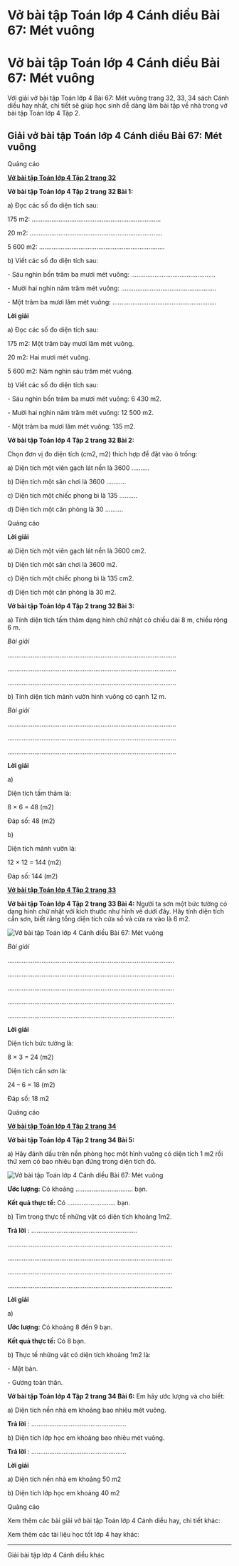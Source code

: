 # Vở bài tập Toán lớp 4 Cánh diều Bài 67: Mét vuông

# Vở bài tập Toán lớp 4 Cánh diều Bài 67: Mét vuông

Với giải vở bài tập Toán lớp 4 Bài 67: Mét vuông trang 32, 33, 34 sách Cánh diều hay nhất, chi tiết sẽ giúp học sinh dễ dàng làm bài tập về nhà trong vở bài tập Toán lớp 4 Tập 2.

## Giải vở bài tập Toán lớp 4 Cánh diều Bài 67: Mét vuông

Quảng cáo

[**Vở bài tập Toán lớp 4 Tập 2 trang 32**](https://vietjack.com/vbt-toan-4-cd/vbt-toan-lop-4-tap-2-trang-32-canh-dieu.jsp)

**Vở bài tập Toán lớp 4 Tập 2 trang 32 Bài 1:**

a) Đọc các số đo diện tích sau: 

175 m2: ........................................................................

20 m2: ..........................................................................

5 600 m2: ......................................................................

b) Viết các số đo diện tích sau:

\- Sáu nghìn bốn trăm ba mươi mét vuông: ...............................................

\- Mười hai nghìn năm trăm mét vuông: .....................................................

\- Một trăm ba mươi lăm mét vuông: ..........................................................

**Lời giải**

a) Đọc các số đo diện tích sau: 

175 m2: Một trăm bảy mươi lăm mét vuông.

20 m2: Hai mươi mét vuông.

5 600 m2: Năm nghìn sáu trăm mét vuông.

b) Viết các số đo diện tích sau:

\- Sáu nghìn bốn trăm ba mươi mét vuông: 6 430 m2.

\- Mười hai nghìn năm trăm mét vuông: 12 500 m2.

\- Một trăm ba mươi lăm mét vuông: 135 m2.

**Vở bài tập Toán lớp 4 Tập 2 trang 32 Bài 2:**

Chọn đơn vị đo diện tích (cm2, m2) thích hợp để đặt vào ô trống:

a) Diện tích một viên gạch lát nền là 3600 ……….

b) Diện tích một sân chơi là 3600 ………..

c) Diện tích một chiếc phong bì là 135 ……….

d) Diện tích một căn phòng là 30 ……….

Quảng cáo

**Lời giải**

a) Diện tích một viên gạch lát nền là 3600 cm2.

b) Diện tích một sân chơi là 3600 m2.

c) Diện tích một chiếc phong bì là 135 cm2.

d) Diện tích một căn phòng là 30 m2.

**Vở bài tập Toán lớp 4 Tập 2 trang 32 Bài 3:**

a) Tính diện tích tấm thảm dạng hình chữ nhật có chiều dài 8 m, chiều rộng 6 m.

_Bài giải_

..............................................................................................

..............................................................................................

..............................................................................................

b) Tính diện tích mảnh vườn hình vuông có cạnh 12 m.

_Bài giải_

..............................................................................................

..............................................................................................

..............................................................................................

**Lời giải**

a)

Diện tích tấm thảm là:

8 × 6 = 48 (m2)

Đáp số: 48 (m2)

b)

Diện tích mảnh vườn là:

12 × 12 = 144 (m2)

Đáp số: 144 (m2)

[**Vở bài tập Toán lớp 4 Tập 2 trang 33**](https://vietjack.com/vbt-toan-4-cd/vbt-toan-lop-4-tap-2-trang-33-canh-dieu.jsp)

**Vở bài tập Toán lớp 4 Tập 2 trang 33 Bài 4:** Người ta sơn một bức tường có dạng hình chữ nhật với kích thước như hình vẽ dưới đây. Hãy tính diện tích cần sơn, biết rằng tổng diện tích cửa sổ và cửa ra vào là 6 m2.

![Vở bài tập Toán lớp 4 Cánh diều Bài 67: Mét vuông](https://vietjack.com/vbt-toan-4-cd/images/bai-67-met-vuong-203138.PNG)

_Bài giải_

.............................................................................................

.............................................................................................

.............................................................................................

.............................................................................................

.............................................................................................

**Lời giải**

Diện tích bức tường là:

8 × 3 = 24 (m2)

Diện tích cần sơn là:

24 – 6 = 18 (m2)

Đáp số: 18 m2

Quảng cáo

[**Vở bài tập Toán lớp 4 Tập 2 trang 34**](https://vietjack.com/vbt-toan-4-cd/vbt-toan-lop-4-tap-2-trang-34-canh-dieu.jsp)

**Vở bài tập Toán lớp 4 Tập 2 trang 34 Bài 5:**

a) Hãy đánh dấu trên nền phòng học một hình vuông có diện tích 1 m2 rồi thử xem có bao nhiêu bạn đứng trong diện tích đó.

![Vở bài tập Toán lớp 4 Cánh diều Bài 67: Mét vuông](https://vietjack.com/vbt-toan-4-cd/images/bai-67-met-vuong-203139.PNG)

**Ước lượng:** Có khoảng ................................ bạn.

**Kết quả thực tế:** Có ........................... bạn.

b) Tìm trong thực tế những vật có diện tích khoảng 1m2.

**Trả lời** : ...........................................................

............................................................................................

............................................................................................

............................................................................................

............................................................................................

**Lời giải**

a) 

**Ước lượng:** Có khoảng 8 đến 9 bạn.

**Kết quả thực tế:** Có 8 bạn.

b) Thực tế những vật có diện tích khoảng 1m2 là:

\- Mặt bàn.

\- Gương toàn thân.

**Vở bài tập Toán lớp 4 Tập 2 trang 34 Bài 6:** Em hãy ước lượng và cho biết:

a) Diện tích nền nhà em khoảng bao nhiêu mét vuông.

**Trả lời** : .....................................................

b) Diện tích lớp học em khoảng bao nhiêu mét vuông.

**Trả lời** : .....................................................

**Lời giải**

a) Diện tích nền nhà em khoảng 50 m2

b) Diện tích lớp học em khoảng 40 m2

Quảng cáo

Xem thêm các bài giải vở bài tập Toán lớp 4 Cánh diều hay, chi tiết khác:

Xem thêm các tài liệu học tốt lớp 4 hay khác:

* * *

Giải bài tập lớp 4 Cánh diều khác
